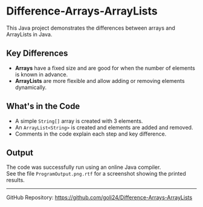 # Difference-Arrays-ArrayLists

This Java project demonstrates the differences between arrays and ArrayLists in Java.

## Key Differences

- **Arrays** have a fixed size and are good for when the number of elements is known in advance.
- **ArrayLists** are more flexible and allow adding or removing elements dynamically.

## What's in the Code

- A simple `String[]` array is created with 3 elements.
- An `ArrayList<String>` is created and elements are added and removed.
- Comments in the code explain each step and key difference.

## Output

The code was successfully run using an online Java compiler.  
See the file `ProgramOutput.png.rtf` for a screenshot showing the printed results.

---

GitHub Repository: https://github.com/goli24/Difference-Arrays-ArrayLists
